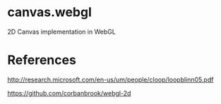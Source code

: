 canvas.webgl
============

2D Canvas implementation in WebGL


# References

http://research.microsoft.com/en-us/um/people/cloop/loopblinn05.pdf

https://github.com/corbanbrook/webgl-2d
